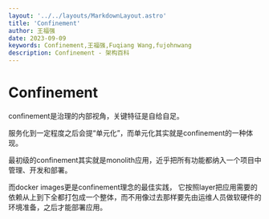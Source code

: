 ```yaml
---
layout: '../../layouts/MarkdownLayout.astro'
title: 'Confinement'
author: 王福强
date: 2023-09-09
keywords: Confinement,王福强,Fuqiang Wang,fujohnwang
description: Confinement - 架构百科
---
```


# Confinement

confinement是治理的内部视角，关键特征是自给自足。

服务化到一定程度之后会提“单元化”，而单元化其实就是confinement的一种体现。

最初级的confinement其实就是monolith应用，近乎把所有功能都纳入一个项目中管理、开发和部署。

而docker images更是confinement理念的最佳实践， 它按照layer把应用需要的依赖从上到下全都打包成一个整体，而不用像过去那样要先由运维人员做软硬件的环境准备，之后才能部署应用。
